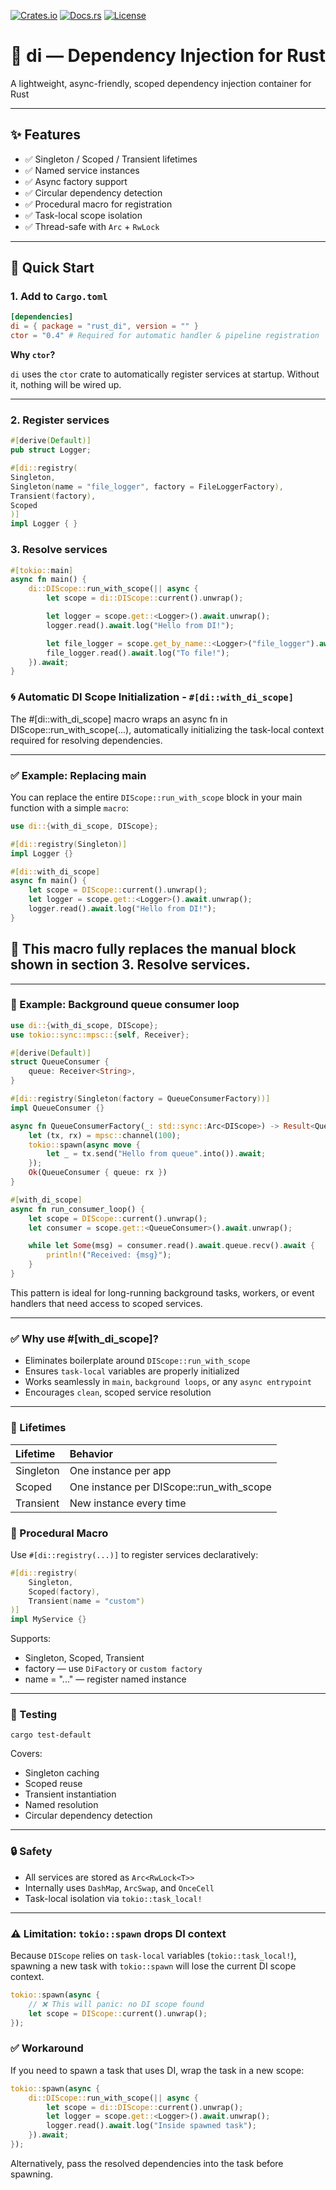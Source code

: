 [![Crates.io](https://img.shields.io/crates/v/rust_di.svg)](https://crates.io/crates/rust_di)
[![Docs.rs](https://docs.rs/rust_di/badge.svg)](https://docs.rs/rust_di)
[![License](https://img.shields.io/crates/l/rust_di)](https://crates.io/crates/rust_di)



# 🧩 di — Dependency Injection for Rust

A lightweight, async-friendly, scoped dependency injection container for Rust

---

## ✨ Features

- ✅ Singleton / Scoped / Transient lifetimes
- ✅ Named service instances
- ✅ Async factory support
- ✅ Circular dependency detection
- ✅ Procedural macro for registration
- ✅ Task-local scope isolation
- ✅ Thread-safe with `Arc` + `RwLock`

---

## 🚀 Quick Start

### 1. Add to `Cargo.toml`

```toml
[dependencies]
di = { package = "rust_di", version = "" }
ctor = "0.4" # Required for automatic handler & pipeline registration
```

**Why `ctor`?**

`di` uses the `ctor` crate to automatically register services at startup. Without it, nothing will be
wired up.

---

### 2. Register services

```rust
#[derive(Default)]
pub struct Logger;

#[di::registry(
Singleton,
Singleton(name = "file_logger", factory = FileLoggerFactory),
Transient(factory),
Scoped
)]
impl Logger { }
```

### 3. Resolve services

```rust
#[tokio::main]
async fn main() {
    di::DIScope::run_with_scope(|| async {
        let scope = di::DIScope::current().unwrap();

        let logger = scope.get::<Logger>().await.unwrap();
        logger.read().await.log("Hello from DI!");

        let file_logger = scope.get_by_name::<Logger>("file_logger").await.unwrap();
        file_logger.read().await.log("To file!");
    }).await;
}
```

### 🌀 Automatic DI Scope Initialization - `#[di::with_di_scope]`

The #[di::with_di_scope] macro wraps an async fn in DIScope::run_with_scope(...), automatically initializing the task-local context required for resolving dependencies.

---
### ✅ Example: Replacing main

You can replace the entire `DIScope::run_with_scope` block in your main function with a simple `macro`:

```rust
use di::{with_di_scope, DIScope};

#[di::registry(Singleton)]
impl Logger {}

#[di::with_di_scope]
async fn main() {
    let scope = DIScope::current().unwrap();
    let logger = scope.get::<Logger>().await.unwrap();
    logger.read().await.log("Hello from DI!");
}
```

## 🧠 This macro fully replaces the manual block shown in section 3. Resolve services.

---

### 🔁 Example: Background queue consumer loop

```rust
use di::{with_di_scope, DIScope};
use tokio::sync::mpsc::{self, Receiver};

#[derive(Default)]
struct QueueConsumer {
    queue: Receiver<String>,
}

#[di::registry(Singleton(factory = QueueConsumerFactory))]
impl QueueConsumer {}

async fn QueueConsumerFactory(_: std::sync::Arc<DIScope>) -> Result<QueueConsumer, di::DiError> {
    let (tx, rx) = mpsc::channel(100);
    tokio::spawn(async move {
        let _ = tx.send("Hello from queue".into()).await;
    });
    Ok(QueueConsumer { queue: rx })
}

#[with_di_scope]
async fn run_consumer_loop() {
    let scope = DIScope::current().unwrap();
    let consumer = scope.get::<QueueConsumer>().await.unwrap();

    while let Some(msg) = consumer.read().await.queue.recv().await {
        println!("Received: {msg}");
    }
}
```

This pattern is ideal for long-running background tasks, workers, or event handlers that need access to scoped services.

---

### ✅ Why use #[with_di_scope]?
* Eliminates boilerplate around `DIScope::run_with_scope`
* Ensures `task-local` variables are properly initialized
* Works seamlessly in `main`, `background loops`, or any `async entrypoint`
* Encourages `clean`, scoped service resolution

---

### 🧠 Lifetimes

| Lifetime  | Behavior                                 |
|:----------|:-----------------------------------------|
| Singleton | One instance per app                     |
| Scoped    | One instance per DIScope::run_with_scope |
| Transient | New instance every time                  |


### 🧰 Procedural Macro

Use `#[di::registry(...)]` to register services declaratively:

```rust
#[di::registry(
    Singleton,
    Scoped(factory),
    Transient(name = "custom")
)]
impl MyService {}
```

Supports:

* Singleton, Scoped, Transient
* factory — use `DiFactory` or `custom factory`
* name = "..." — register named instance

---

### 🧪 Testing

```
cargo test-default
```

Covers:

* Singleton caching
* Scoped reuse
* Transient instantiation
* Named resolution
* Circular dependency detection

---

### 🔒 Safety

* All services are stored as `Arc<RwLock<T>>`
* Internally uses `DashMap`, `ArcSwap`, and `OnceCell`
* Task-local isolation via `tokio::task_local!`
---


### ⚠️ Limitation: `tokio::spawn` drops DI context

Because `DIScope` relies on `task-local` variables (`tokio::task_local!`), spawning a new task with `tokio::spawn` will lose the current DI scope context.

```rust
tokio::spawn(async {
    // ❌ This will panic: no DI scope found
    let scope = DIScope::current().unwrap();
});
```

### ✅ Workaround
If you need to spawn a task that uses DI, wrap the task in a new scope:

```rust
tokio::spawn(async {
    di::DIScope::run_with_scope(|| async {
        let scope = di::DIScope::current().unwrap();
        let logger = scope.get::<Logger>().await.unwrap();
        logger.read().await.log("Inside spawned task");
    }).await;
});
```
Alternatively, pass the resolved dependencies into the task before spawning.


